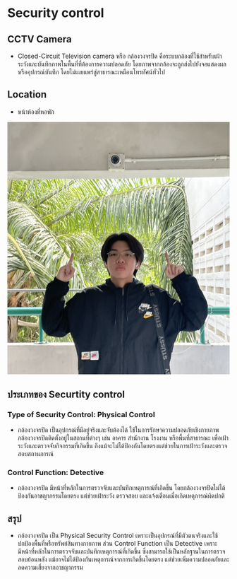 # Security control

## CCTV Camera
- Closed-Circuit Television camera หรือ กล้องวงจรปิด คือระบบกล้องที่ใช้สำหรับเฝ้าระวังและบันทึกภาพในพื้นที่ที่ต้องการความปลอดภัย โดยภาพจากกล้องจะถูกส่งไปยังจอแสดงผลหรืออุปกรณ์บันทึก โดยไม่เผยแพร่สู่สาธารณะเหมือนโทรทัศน์ทั่วไป

## Location
- หน้าห้องที่หอพัก

![CCTV](Image_GIT/cctv.jpg)

## ประเภทของ Securtity control
### Type of Security Control: Physical Control  
- กล้องวงจรปิด เป็นอุปกรณ์ที่มีอยู่จริงและจับต้องได้ ใช้ในการรักษาความปลอดภัยเชิงกายภาพ กล้องวงจรปิดติดตั้งอยู่ในสถานที่ต่างๆ เช่น อาคาร สำนักงาน โรงงาน หรือพื้นที่สาธารณะ เพื่อเฝ้าระวังและตรวจจับกิจกรรมที่เกิดขึ้น ถึงแม้จะไม่ได้ป้องกันโดยตรงแต่ช่วยในการเฝ้าระวังและตรวจสอบสถานการณ์
### Control Function: Detective
- กล้องวงจรปิด มีหน้าที่หลักในการตรวจจับและบันทึกเหตุการณ์ที่เกิดขึ้น โดยกล้องวงจรปิดไม่ได้ป้องกันอาชญากรรมโดยตรง แต่ช่วยเฝ้าระวัง ตรวจสอบ และแจ้งเตือนเมื่อเกิดเหตุการณ์ผิดปกติ

## สรุป
- กล้องวงจรปิด เป็น Physical Security Control เพราะเป็นอุปกรณ์ที่มีตัวตนจริงและใช้ปกป้องพื้นที่หรือทรัพย์สินทางกายภาพ ส่วน Control Function เป็น Detective เพราะมีหน้าที่หลักในการตรวจจับและบันทึกเหตุการณ์ที่เกิดขึ้น ซึ่งสามารถใช้เป็นหลักฐานในการตรวจสอบย้อนหลัง แม้อาจไม่ได้ป้องกันเหตุการณ์จากการเกิดขึ้นโดยตรง แต่ช่วยเพิ่มความปลอดภัยและลดความเสี่ยงจากอาชญากรรม
